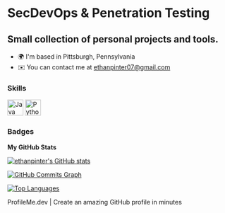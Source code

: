 SecDevOps & Penetration Testing
======================
Small collection of personal projects and tools.
------------------

*   🌍  I'm based in Pittsburgh, Pennsylvania
*   ✉️  You can contact me at [ethanpinter07@gmail.com](mailto:ethanpinter07@gmail.com)

### Skills
<p align="left">
<a href="https://www.oracle.com/java/" target="_blank" rel="noreferrer"><img src="https://raw.githubusercontent.com/danielcranney/readme-generator/main/public/icons/skills/java-colored.svg" width="36" height="36" alt="Java" /></a>
<a href="https://www.python.org/" target="_blank" rel="noreferrer"><img src="https://raw.githubusercontent.com/danielcranney/readme-generator/main/public/icons/skills/python-colored.svg" width="36" height="36" alt="Python" /></a>
</p>
                    

### Badges

<b>My GitHub Stats</b>

<a href="http://www.github.com/ethanpinter"><img src="https://github-readme-stats.vercel.app/api?username=ethanpinter&show_icons=true&hide=&count_private=true&title_color=0891b2&text_color=ffffff&icon_color=0891b2&bg_color=1c1917&hide_border=true&show_icons=true" alt="ethanpinter's GitHub stats" /></a>

<a href="http://www.github.com/ethanpinter"><img src="https://activity-graph.herokuapp.com/graph?username=ethanpinter&bg_color=1c1917&color=ffffff&line=0891b2&point=ffffff&area_color=1c1917&area=true&hide_border=true&custom_title=GitHub%20Commits%20Graph" alt="GitHub Commits Graph" /></a>

<a href="https://github.com/ethanpinter" align="left"><img src="https://github-readme-stats.vercel.app/api/top-langs/?username=ethanpinter&langs_count=10&title_color=0891b2&text_color=ffffff&icon_color=0891b2&bg_color=1c1917&hide_border=true&locale=en&custom_title=Top%20%Languages" alt="Top Languages" /></a>

ProfileMe.dev | Create an amazing GitHub profile in minutes
